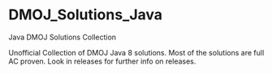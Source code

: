 # DMOJ_Solutions_Java
Java DMOJ Solutions Collection

Unofficial Collection of DMOJ Java 8 solutions. Most of the solutions are full AC proven. Look in releases for further info on releases.
